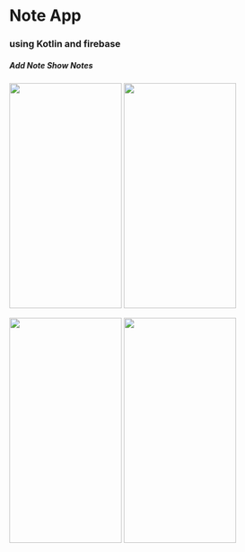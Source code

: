 # Note App 

###   using Kotlin and firebase 

##### Add Note                                     Show Notes
<img src="https://user-images.githubusercontent.com/90454407/204098611-40c0e0e7-5151-4879-85ca-0c1db4208d42.jpg" width="200" height="400"/>           <img src="https://user-images.githubusercontent.com/90454407/204098688-5537c9f8-6089-400c-95af-2cb445434c67.jpg"  width="200" height="400"/>




<img src="https://user-images.githubusercontent.com/90454407/204098720-f55e2a0c-dc02-4af5-bf25-a4e298eb7a7a.jpg"  width="200" height="400"/>         <img src="https://user-images.githubusercontent.com/90454407/204098751-b49b2413-de1d-4abe-a35b-6be0a509ebd0.jpg" width="200" height="400"/>
